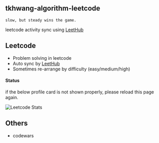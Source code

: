 ## tkhwang-algorithm-leetcode

    slow, but steady wins the game.

leetcode activity sync using [LeetHub](https://github.com/QasimWani/LeetHub)

## Leetcode

- Problem solving in leetcode
- Auto sync by [LeetHub](https://github.com/QasimWani/LeetHub)
- Sometimes re-arrange by difficulty (easy/medium/high)

#### Status

if the below profile card is not shown properly, please reload this page again.

![Leetcode Stats](https://leetcard.jacoblin.cool/tkhwang)

## Others

- codewars
